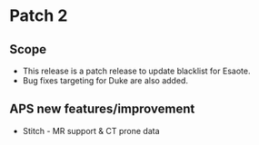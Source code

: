 <!-- TITLE: Patch 2 -->
<!-- SUBTITLE: A quick summary of Patch 2 -->

# Patch 2
## Scope
* This release is a patch release to update blacklist for Esaote. 
* Bug fixes targeting for Duke are also added.

## APS new features/improvement
* Stitch - MR support & CT prone data